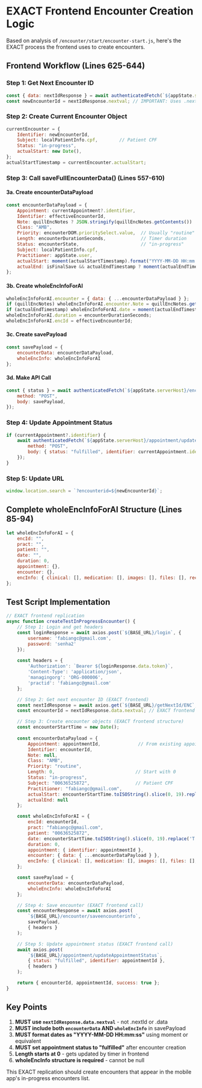 # EXACT Frontend Encounter Creation Logic

Based on analysis of `/encounter/start/encounter-start.js`, here's the EXACT process the frontend uses to create encounters.

## Frontend Workflow (Lines 625-644)

### Step 1: Get Next Encounter ID
```javascript
const { data: nextIdResponse } = await authenticatedFetch(`${appState.serverHost}/getNextId/ENC`);
const newEncounterId = nextIdResponse.nextval; // IMPORTANT: Uses .nextval not .nextId
```

### Step 2: Create Current Encounter Object
```javascript
currentEncounter = {
    Identifier: newEncounterId,
    Subject: localPatientInfo.cpf,        // Patient CPF
    Status: "in-progress",
    actualStart: new Date(),
};
actualStartTimestamp = currentEncounter.actualStart;
```

### Step 3: Call saveFullEncounterData() (Lines 557-610)

#### 3a. Create encounterDataPayload
```javascript
const encounterDataPayload = {
    Appointment: currentAppointment?.identifier,
    Identifier: effectiveEncounterId,
    Note: quillEncNotes ? JSON.stringify(quillEncNotes.getContents()) : null,
    Class: "AMB",
    Priority: encounterDOM.prioritySelect.value,  // Usually "routine"
    Length: encounterDurationSeconds,             // Timer duration
    Status: encounterState,                       // "in-progress"
    Subject: localPatientInfo.cpf,
    Practitioner: appState.user,
    actualStart: moment(actualStartTimestamp).format("YYYY-MM-DD HH:mm:ss"),
    actualEnd: isFinalSave && actualEndTimestamp ? moment(actualEndTimestamp).format("YYYY-MM-DD HH:mm:ss") : null,
};
```

#### 3b. Create wholeEncInfoForAI
```javascript
wholeEncInfoForAI.encounter = { data: { ...encounterDataPayload } };
if (quillEncNotes) wholeEncInfoForAI.encounter.Note = quillEncNotes.getText();
if (actualEndTimestamp) wholeEncInfoForAI.date = moment(actualEndTimestamp).format("YYYY-MM-DD HH:mm:ss");
wholeEncInfoForAI.duration = encounterDurationSeconds;
wholeEncInfoForAI.encId = effectiveEncounterId;
```

#### 3c. Create savePayload
```javascript
const savePayload = { 
    encounterData: encounterDataPayload, 
    wholeEncInfo: wholeEncInfoForAI 
};
```

#### 3d. Make API Call
```javascript
const { status } = await authenticatedFetch(`${appState.serverHost}/encounter/saveencounterinfo`, {
    method: "POST",
    body: savePayload,
});
```

### Step 4: Update Appointment Status
```javascript
if (currentAppointment?.identifier) {
    await authenticatedFetch(`${appState.serverHost}/appointment/updateAppointmentStatus`, {
        method: "POST",
        body: { status: "fulfilled", identifier: currentAppointment.identifier },
    });
}
```

### Step 5: Update URL
```javascript
window.location.search = `?encounterid=${newEncounterId}`;
```

## Complete wholeEncInfoForAI Structure (Lines 85-94)

```javascript
let wholeEncInfoForAI = {
    encId: "",
    pract: "",
    patient: "",
    date: "",
    duration: 0,
    appointment: {},
    encounter: {},
    encInfo: { clinical: [], medication: [], images: [], files: [], recordings: [] },
};
```

## Test Script Implementation

```javascript
// EXACT frontend replication
async function createTestInProgressEncounter() {
    // Step 1: Login and get headers
    const loginResponse = await axios.post(`${BASE_URL}/login`, {
        username: 'fabiangc@gmail.com',
        password: 'senha2'
    });
    
    const headers = {
        'Authorization': `Bearer ${loginResponse.data.token}`,
        'Content-Type': 'application/json',
        'managingorg': 'ORG-000006',
        'practid': 'fabiangc@gmail.com'
    };

    // Step 2: Get next encounter ID (EXACT frontend)
    const nextIdResponse = await axios.get(`${BASE_URL}/getNextId/ENC`, { headers });
    const encounterId = nextIdResponse.data.nextval; // EXACT frontend extraction

    // Step 3: Create encounter objects (EXACT frontend structure)
    const encounterStartTime = new Date();
    
    const encounterDataPayload = {
        Appointment: appointmentId,              // From existing appointment
        Identifier: encounterId,
        Note: null,
        Class: "AMB",
        Priority: "routine",
        Length: 0,                              // Start with 0
        Status: "in-progress",
        Subject: "00636525872",                 // Patient CPF
        Practitioner: "fabiangc@gmail.com",
        actualStart: encounterStartTime.toISOString().slice(0, 19).replace('T', ' '),
        actualEnd: null
    };

    const wholeEncInfoForAI = {
        encId: encounterId,
        pract: "fabiangc@gmail.com",
        patient: "00636525872",
        date: encounterStartTime.toISOString().slice(0, 19).replace('T', ' '),
        duration: 0,
        appointment: { identifier: appointmentId },
        encounter: { data: { ...encounterDataPayload } },
        encInfo: { clinical: [], medication: [], images: [], files: [], recordings: [] }
    };

    const savePayload = { 
        encounterData: encounterDataPayload, 
        wholeEncInfo: wholeEncInfoForAI 
    };

    // Step 4: Save encounter (EXACT frontend call)
    const encounterResponse = await axios.post(
        `${BASE_URL}/encounter/saveencounterinfo`,
        savePayload,
        { headers }
    );

    // Step 5: Update appointment status (EXACT frontend call)
    await axios.post(
        `${BASE_URL}/appointment/updateAppointmentStatus`,
        { status: "fulfilled", identifier: appointmentId },
        { headers }
    );

    return { encounterId, appointmentId, success: true };
}
```

## Key Points

1. **MUST use `nextIdResponse.data.nextval`** - not .nextId or .data
2. **MUST include both `encounterData` AND `wholeEncInfo`** in savePayload
3. **MUST format dates as "YYYY-MM-DD HH:mm:ss"** using moment or equivalent
4. **MUST set appointment status to "fulfilled"** after encounter creation
5. **Length starts at 0** - gets updated by timer in frontend
6. **wholeEncInfo structure is required** - cannot be null

This EXACT replication should create encounters that appear in the mobile app's in-progress encounters list.